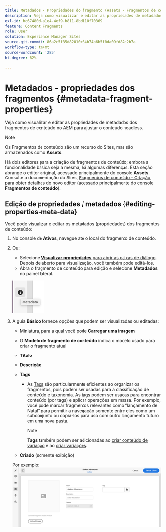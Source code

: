 ```yaml
---
title: Metadados - Propriedades do fragmento (Assets - Fragmentos de conteúdo)
description: Veja como visualizar e editar as propriedades de metadados dos fragmentos de conteúdo.
exl-id: bc67480d-a1e4-4ef9-b811-8bd110f70369
feature: Content Fragments
role: User
solution: Experience Manager Sites
source-git-commit: 86a2c5f35d82010c84b74b6b5f0da09fd87c2b7a
workflow-type: tm+mt
source-wordcount: '285'
ht-degree: 62%

---
```


# Metadados - propriedades dos fragmentos {#metadata-fragment-properties}

Veja como visualizar e editar as propriedades de metadados dos fragmentos de conteúdo no AEM para ajustar o conteúdo headless.

>[!NOTE]
>
>Os Fragmentos de conteúdo são um recurso do Sites, mas são armazenados como **Assets**.
>
>Há dois editores para a criação de fragmentos de conteúdo; embora a funcionalidade básica seja a mesma, há algumas diferenças. Esta seção abrange o editor original, acessado principalmente do console **Assets**. Consulte a documentação do Sites, [Fragmentos de conteúdo - Criação](/help/sites-cloud/administering/content-fragments/authoring.md), para obter detalhes do novo editor (acessado principalmente do console **Fragmentos de conteúdo**).

## Edição de propriedades / metadados {#editing-properties-meta-data}

Você pode visualizar e editar os metadados (propriedades) dos fragmentos de conteúdo:

1. No console de **Ativos**, navegue até o local do fragmento de conteúdo.
2. Ou:

   * Selecione [**Visualizar propriedades** para abrir as caixas de diálogo](/help/assets/manage-digital-assets.md#editing-properties). Depois de aberto para visualização, você também pode editá-los.
   * Abra o fragmento de conteúdo para edição e selecione **Metadados** no painel lateral.

   ![Metadados no painel lateral](assets/cfm-metadata-01.png)

3. A guia **Básico** fornece opções que podem ser visualizadas ou editadas:

   * Miniatura, para a qual você pode **Carregar uma imagem**
   * O **Modelo de fragmento de conteúdo** indica o modelo usado para criar o fragmento atual
   * **Título**
   * **Descrição**
   * **Tags**
      * As [Tags](/help/sites-cloud/authoring/sites-console/tags.md) são particularmente eficientes ao organizar os fragmentos, pois podem ser usadas para a classificação de conteúdo e taxonomia. As tags podem ser usadas para encontrar conteúdo (por tags) e aplicar operações em massa.
Por exemplo, você pode marcar fragmentos relevantes como “lançamento de Natal” para permitir a navegação somente entre eles como um subconjunto ou copiá-los para uso com outro lançamento futuro em uma nova pasta.

        >[!NOTE]
        >
        >**Tags** também podem ser adicionadas ao [criar conteúdo de variação](/help/assets/content-fragments/content-fragments-variations.md#authoring-your-content) e ao [criar variações](/help/assets/content-fragments/content-fragments-variations.md#creating-a-variation).

   * **Criado** (somente exibição)

   Por exemplo:
   ![Exemplo de metadados](assets/cfm-metadata-02.png)
